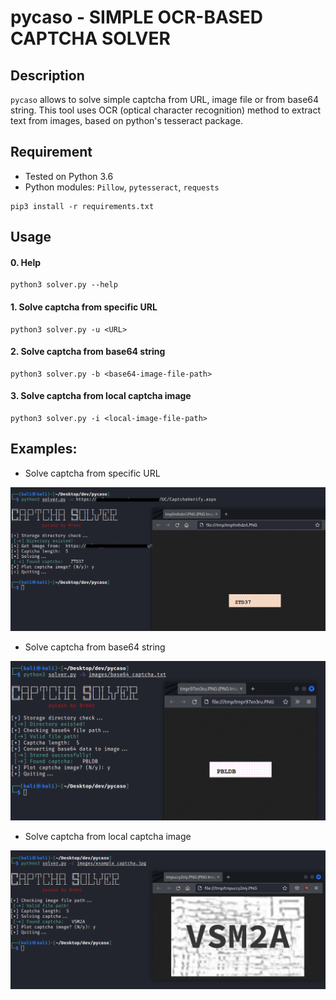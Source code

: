 # pycaso - SIMPLE OCR-BASED CAPTCHA SOLVER

## Description

`pycaso` allows to solve simple captcha from URL, image file or from base64 string. This tool uses OCR (optical character recognition) method to extract text from images, based on python's tesseract package.


## Requirement
- Tested on Python 3.6
- Python modules: `Pillow`, `pytesseract`, `requests`

```
pip3 install -r requirements.txt 
```
## Usage
#### 0. Help
```
python3 solver.py --help
```
#### 1. Solve captcha from specific URL
```
python3 solver.py -u <URL>
```

#### 2. Solve captcha from base64 string
```
python3 solver.py -b <base64-image-file-path>
```

#### 3. Solve captcha from local captcha image
```
python3 solver.py -i <local-image-file-path>
```

## Examples:
* Solve captcha from specific URL

![](examples/solve_url.png)

* Solve captcha from base64 string

![](examples/solve_base64.png)

- Solve captcha from local captcha image

![](examples/solve_image.png)
